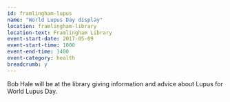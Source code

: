 ```yaml
---
id: framlingham-lupus
name: "World Lupus Day display"
location: framlingham-library
location-text: Framlingham Library
event-start-date: 2017-05-09
event-start-time: 1000
event-end-time: 1400
event-category: health
breadcrumb: y
---
```


Bob Hale will be at the library giving information and advice about Lupus for World Lupus Day.
